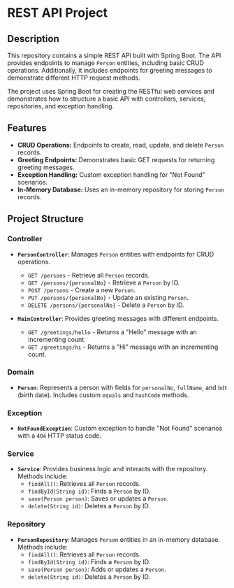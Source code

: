 # REST API Project

## Description

This repository contains a simple REST API built with Spring Boot. The API provides endpoints to manage `Person` entities, including basic CRUD operations. Additionally, it includes endpoints for greeting messages to demonstrate different HTTP request methods.

The project uses Spring Boot for creating the RESTful web services and demonstrates how to structure a basic API with controllers, services, repositories, and exception handling.

## Features

- **CRUD Operations:** Endpoints to create, read, update, and delete `Person` records.
- **Greeting Endpoints:** Demonstrates basic GET requests for returning greeting messages.
- **Exception Handling:** Custom exception handling for "Not Found" scenarios.
- **In-Memory Database:** Uses an in-memory repository for storing `Person` records.

## Project Structure

### Controller

- **`PersonController`**: Manages `Person` entities with endpoints for CRUD operations.
  - `GET /persons` - Retrieve all `Person` records.
  - `GET /persons/{personalNo}` - Retrieve a `Person` by ID.
  - `POST /persons` - Create a new `Person`.
  - `PUT /persons/{personalNo}` - Update an existing `Person`.
  - `DELETE /persons/{personalNo}` - Delete a `Person` by ID.
  
- **`MainController`**: Provides greeting messages with different endpoints.
  - `GET /greetings/hello` - Returns a "Hello" message with an incrementing count.
  - `GET /greetings/hi` - Returns a "Hi" message with an incrementing count.

### Domain

- **`Person`**: Represents a person with fields for `personalNo`, `fullName`, and `bdt` (birth date). Includes custom `equals` and `hashCode` methods.

### Exception

- **`NotFoundException`**: Custom exception to handle "Not Found" scenarios with a `404` HTTP status code.

### Service

- **`Service`**: Provides business logic and interacts with the repository. Methods include:
  - `findAll()`: Retrieves all `Person` records.
  - `findById(String id)`: Finds a `Person` by ID.
  - `save(Person person)`: Saves or updates a `Person`.
  - `delete(String id)`: Deletes a `Person` by ID.

### Repository

- **`PersonRepository`**: Manages `Person` entities in an in-memory database. Methods include:
  - `findAll()`: Retrieves all `Person` records.
  - `findById(String id)`: Finds a `Person` by ID.
  - `save(Person person)`: Adds or updates a `Person`.
  - `delete(String id)`: Deletes a `Person` by ID.

